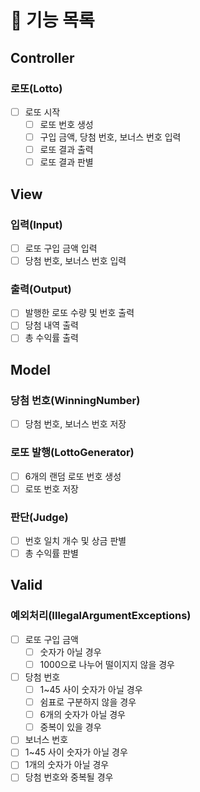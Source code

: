 # 📑 기능 목록

## Controller

### 로또(Lotto)
- [ ] 로또 시작
  - [ ] 로또 번호 생성
  - [ ] 구입 금액, 당첨 번호, 보너스 번호 입력 
  - [ ] 로또 결과 출력
  - [ ] 로또 결과 판별
  
## View

### 입력(Input)
- [ ] 로또 구입 금액 입력
- [ ] 당첨 번호, 보너스 번호 입력

### 출력(Output)
- [ ] 발행한 로또 수량 및 번호 출력
- [ ] 당첨 내역 출력
- [ ] 총 수익률 출력

## Model

### 당첨 번호(WinningNumber)
- [ ] 당첨 번호, 보너스 번호 저장

### 로또 발행(LottoGenerator)
- [ ] 6개의 랜덤 로또 번호 생성
- [ ] 로또 번호 저장

### 판단(Judge)
- [ ] 번호 일치 개수 및 상금 판별
- [ ] 총 수익률 판별

## Valid

### 예외처리(IllegalArgumentExceptions)
- [ ] 로또 구입 금액
  - [ ] 숫자가 아닐 경우
  - [ ] 1000으로 나누어 떨이지지 않을 경우
- [ ] 당첨 번호
  - [ ] 1~45 사이 숫자가 아닐 경우
  - [ ] 쉼표로 구분하지 않을 경우
  - [ ] 6개의 숫자가 아닐 경우
  - [ ] 중복이 있을 경우
 - [ ] 보너스 번호
  - [ ] 1~45 사이 숫자가 아닐 경우
  - [ ] 1개의 숫자가 아닐 경우
  - [ ] 당첨 번호와 중복될 경우
